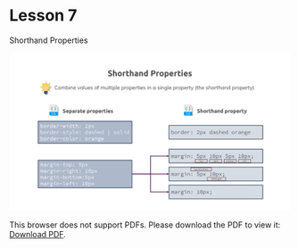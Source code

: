 # Lesson 7

Shorthand Properties

<img src="images/css-shorthand-properties-1.png" />

<p>This browser does not support PDFs. Please download the PDF to view it: <a href="css-shorthand-properties.pdf">Download PDF</a>.</p>
</embed>

